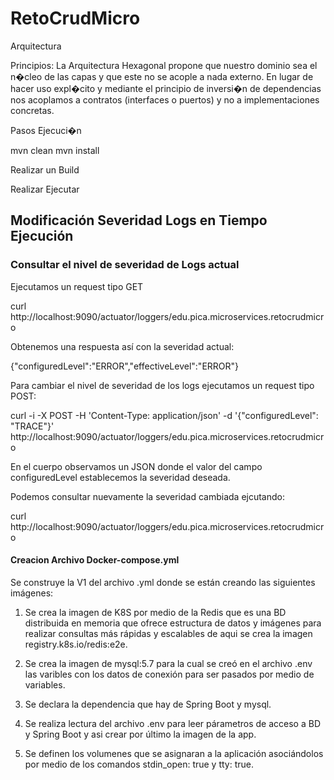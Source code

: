 # RetoCrudMicro

Arquitectura



Principios:
La Arquitectura Hexagonal propone que nuestro dominio sea el n�cleo de las capas y que este no se acople a nada externo. En lugar de hacer uso expl�cito y mediante el principio de inversi�n de dependencias nos acoplamos a contratos (interfaces o puertos) y no a implementaciones concretas.

Pasos Ejecuci�n

mvn clean
mvn install

Realizar un Build

Realizar Ejecutar

## Modificación Severidad Logs en Tiempo Ejecución

### Consultar el nivel de severidad de Logs actual

Ejecutamos un request tipo GET

curl http://localhost:9090/actuator/loggers/edu.pica.microservices.retocrudmicro

Obtenemos una respuesta así con la severidad actual:

{"configuredLevel":"ERROR","effectiveLevel":"ERROR"}

Para cambiar el nivel de severidad de los logs ejecutamos un request tipo POST:

curl -i -X POST -H 'Content-Type: application/json' -d '{"configuredLevel": "TRACE"}' http://localhost:9090/actuator/loggers/edu.pica.microservices.retocrudmicro

En el cuerpo observamos un JSON donde el valor del campo configuredLevel establecemos la severidad deseada.

Podemos consultar nuevamente la severidad cambiada ejcutando:

curl http://localhost:9090/actuator/loggers/edu.pica.microservices.retocrudmicro

#### Creacion Archivo Docker-compose.yml

Se construye la V1 del archivo .yml donde se están creando las siguientes imágenes:

1. Se crea la imagen de K8S por medio de la Redis que es una BD distribuida en memoria que ofrece estructura de datos y imágenes para realizar consultas más rápidas y escalables
   de aqui se crea la imagen registry.k8s.io/redis:e2e.

2. Se crea la imagen de mysql:5.7 para la cual se creó en el archivo .env las varibles con los datos de conexión para ser pasados por medio de variables.

3. Se declara la dependencia que hay de Spring Boot y mysql.

4. Se realiza lectura del archivo .env para leer párametros de acceso a BD y Spring Boot y asi crear por último la imagen de la app.

5. Se definen los volumenes que se asignaran a la aplicación asociándolos por medio de los comandos stdin_open: true y tty: true.





